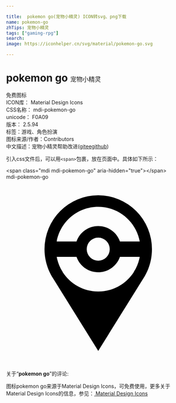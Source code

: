 ```yaml
---

title:  pokemon go(宠物小精灵) ICON转svg、png下载
name: pokemon-go
zhTips: 宠物小精灵
tags: ["gaming-rpg"]
search: 
image: https://iconhelper.cn/svg/material/pokemon-go.svg

---
```


# pokemon go  <small style="font-size: 60%;font-weight: 100">宠物小精灵</small>


<div class="detail-page">
<p>
<span><span class="badge-success badge">免费图标</span> </span>
<br/>
<span>
ICON库：
<span class="badge-secondary badge">Material Design Icons</span> 
</span>
<br/>
<span>
CSS名称：
<span class="badge-secondary badge">mdi-pokemon-go</span> 
</span>
<br/>
<span>
unicode：
<span class="badge-secondary badge">F0A09</span> 
<copy-btn content='F0A09' btn-title=""></copy-btn>
<copy-btn :content='String.fromCodePoint(parseInt("F0A09", 16))' btn-title="复制U"></copy-btn>
</span>
<br/>
<span>
版本：
<span class="badge-secondary badge">2.5.94</span> 
</span><br/><span>标签：<span class="badge-light badge"><router-link to="/tags/gaming-rpg.html">游戏、角色扮演</router-link></span></span>
<br/>
<span>图标来源/作者：<span class="badge-light badge">Contributors</span></span> 
<br/>
<span class="zh-detail">中文描述：<span class="badge-primary badge">宠物小精灵</span><span class="help-link"><span>帮助改进</span>(<a href="https://gitee.com/liuwave/icon-helper/edit/master/json/material/pokemon-go.json" target="_blank" rel="noopener noreferrer">gitee</a><a href="https://github.com/liuwave/icon-helper/edit/master/json/material/pokemon-go.json" target="_blank" rel="noopener noreferrer">github</a></span>)</span><br/>
</p>
</div>
<div class="alert alert-dark">
  <i class="mdi mdi-pokemon-go mdi-48px"></i>
  <i class="mdi mdi-pokemon-go mdi-36px"></i>
  <i class="mdi mdi-pokemon-go mdi-24px"></i>
  <i class="mdi mdi-pokemon-go mdi-18px"></i>
</div>
<div>
  <p>引入css文件后，可以用<code>&lt;span&gt;</code>包裹，放在页面中。具体如下所示：    
  </p>
  <div class="alert alert-primary" style="font-size: 14px">
    &lt;span class="mdi mdi-pokemon-go" aria-hidden="true"&gt;&lt;/span&gt;
    <copy-btn content='<span class="mdi mdi-pokemon-go" aria-hidden="true"></span>'></copy-btn>
  </div>
  <div class="alert alert-secondary">
    <i class="mdi mdi-pokemon-go"
    style="font-size: 24px"
    aria-hidden="true"></i> mdi-pokemon-go
    <copy-btn content="mdi-pokemon-go" btn-title="复制图标名称"></copy-btn>
  </div>
</div>
<div id="svg" class="svg-wrap">
<svg xmlns="http://www.w3.org/2000/svg" viewBox="0 0 24 24"><path d="M12,2A7,7 0 0,1 19,9C19,10.4 18.59,11.71 17.88,12.8L12,22.21L6.12,12.8C5.41,11.71 5,10.4 5,9A7,7 0 0,1 12,2M12,3.5C9.3,3.5 7.06,5.44 6.59,8H9.17C9.58,6.83 10.69,6 12,6C13.31,6 14.42,6.83 14.83,8H17.41C16.94,5.44 14.7,3.5 12,3.5M12,12C10.69,12 9.58,11.17 9.17,10H6.59C6.72,10.69 6.97,11.34 7.34,11.91V11.91L7.38,12C8.36,13.5 10.06,14.5 12,14.5C13.94,14.5 15.64,13.5 16.62,12L16.66,11.91V11.91C17.03,11.34 17.28,10.69 17.41,10H14.83C14.42,11.17 13.31,12 12,12M12,7.5A1.5,1.5 0 0,0 10.5,9A1.5,1.5 0 0,0 12,10.5A1.5,1.5 0 0,0 13.5,9A1.5,1.5 0 0,0 12,7.5Z" /></svg>
</div>
<detail full-name='mdi-pokemon-go'></detail>
<div class="icon-detail__container">
<p>关于“<b>pokemon go</b>”的评论:</p>
</div>
<Vssue title="关于“pokemon go”的评论" />    
<div><p>图标pokemon go来源于Material Design Icons，可免费使用，更多关于 Material Design Icons的信息，参见：<a target="_blank" href="https://iconhelper.cn/material.html"> Material Design Icons</a>
</p></div>
